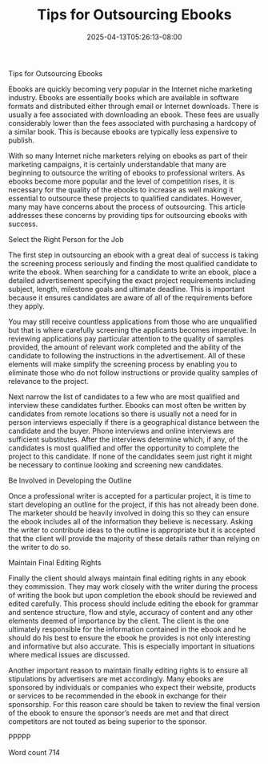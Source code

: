 ﻿---
title: "Tips for Outsourcing Ebooks"
date: 2025-04-13T05:26:13-08:00
description: "Outsourcing Ebooks and Software Jobs txt Tips for Web Success"
featured_image: "/images/Outsourcing Ebooks and Software Jobs txt.jpg"
tags: ["Outsourcing Ebooks and Software Jobs txt"]
---

Tips for Outsourcing Ebooks

Ebooks are quickly becoming very popular in the Internet niche marketing industry. Ebooks are essentially books which are available in software formats and distributed either through email or Internet downloads. There is usually a fee associated with downloading an ebook. These fees are usually considerably lower than the fees associated with purchasing a hardcopy of a similar book. This is because ebooks are typically less expensive to publish. 

With so many Internet niche marketers relying on ebooks as part of their marketing campaigns, it is certainly understandable that many are beginning to outsource the writing of ebooks to professional writers. As ebooks become more popular and the level of competition rises, it is necessary for the quality of the ebooks to increase as well making it essential to outsource these projects to qualified candidates. However, many may have concerns about the process of outsourcing. This article addresses these concerns by providing tips for outsourcing ebooks with success.

Select the Right Person for the Job

The first step in outsourcing an ebook with a great deal of success is taking the screening process seriously and finding the most qualified candidate to write the ebook. When searching for a candidate to write an ebook, place a detailed advertisement specifying the exact project requirements including subject, length, milestone goals and ultimate deadline. This is important because it ensures candidates are aware of all of the requirements before they apply. 

You may still receive countless applications from those who are unqualified but that is where carefully screening the applicants becomes imperative. In reviewing applications pay particular attention to the quality of samples provided, the amount of relevant work completed and the ability of the candidate to following the instructions in the advertisement. All of these elements will make simplify the screening process by enabling you to eliminate those who do not follow instructions or provide quality samples of relevance to the project. 

Next narrow the list of candidates to a few who are most qualified and interview these candidates further. Ebooks can most often be written by candidates from remote locations so there is usually not a need for in person interviews especially if there is a geographical distance between the candidate and the buyer. Phone interviews and online interviews are sufficient substitutes. After the interviews determine which, if any, of the candidates is most qualified and offer the opportunity to complete the project to this candidate. If none of the candidates seem just right it might be necessary to continue looking and screening new candidates. 

Be Involved in Developing the Outline

Once a professional writer is accepted for a particular project, it is time to start developing an outline for the project, if this has not already been done. The marketer should be heavily involved in doing this so they can ensure the ebook includes all of the information they believe is necessary. Asking the writer to contribute ideas to the outline is appropriate but it is accepted that the client will provide the majority of these details rather than relying on the writer to do so. 

Maintain Final Editing Rights

Finally the client should always maintain final editing rights in any ebook they commission. They may work closely with the writer during the process of writing the book but upon completion the ebook should be reviewed and edited carefully. This process should include editing the ebook for grammar and sentence structure, flow and style, accuracy of content and any other elements deemed of importance by the client. The client is the one ultimately responsible for the information contained in the ebook and he should do his best to ensure the ebook he provides is not only interesting and informative but also accurate. This is especially important in situations where medical issues are discussed.

Another important reason to maintain finally editing rights is to ensure all stipulations by advertisers are met accordingly. Many ebooks are sponsored by individuals or companies who expect their website, products or services to be recommended in the ebook in exchange for their sponsorship. For this reason care should be taken to review the final version of the ebook to ensure the sponsor’s needs are met and that direct competitors are not touted as being superior to the sponsor. 

PPPPP

Word count 714


